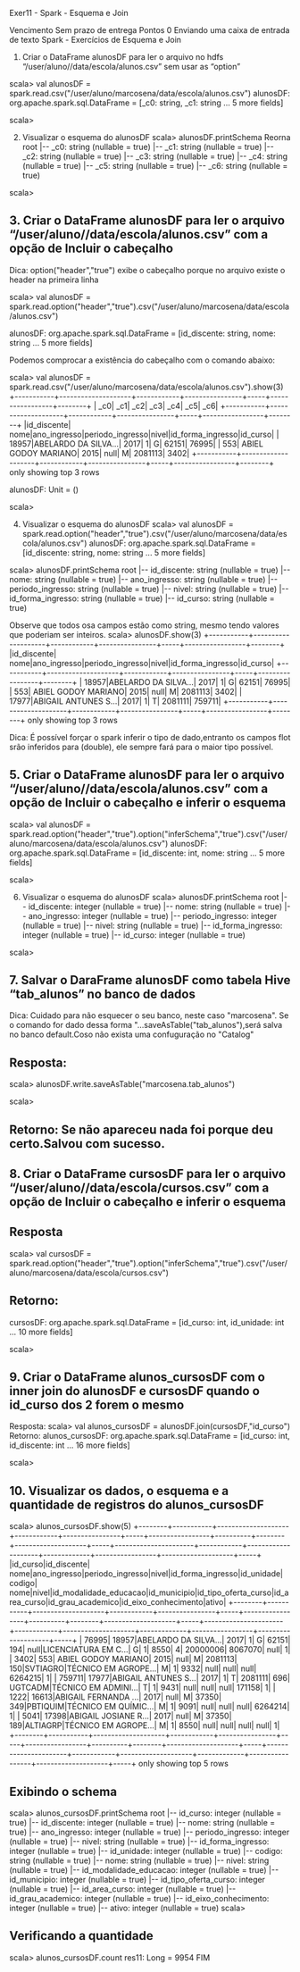 Exer11 - Spark - Esquema e Join

Vencimento Sem prazo de entrega Pontos 0 Enviando uma caixa de entrada de texto
Spark - Exercícios de Esquema e Join

1. Criar o DataFrame alunosDF para ler o arquivo no hdfs “/user/aluno/<nome>/data/escola/alunos.csv” sem usar as “option”

scala> val alunosDF = spark.read.csv("/user/aluno/marcosena/data/escola/alunos.csv")
alunosDF: org.apache.spark.sql.DataFrame = [_c0: string, _c1: string ... 5 more fields]

scala>


2. Visualizar o esquema do alunosDF
scala> alunosDF.printSchema
Reorna
root
 |-- _c0: string (nullable = true)
 |-- _c1: string (nullable = true)
 |-- _c2: string (nullable = true)
 |-- _c3: string (nullable = true)
 |-- _c4: string (nullable = true)
 |-- _c5: string (nullable = true)
 |-- _c6: string (nullable = true)


scala>

## 3. Criar o DataFrame alunosDF para ler o arquivo “/user/aluno/<nome>/data/escola/alunos.csv” com a opção de Incluir o cabeçalho
Dica: option("header","true") exibe o cabeçalho porque no arquivo existe o header na primeira linha

scala> val alunosDF = spark.read.option("header","true").csv("/user/aluno/marcosena/data/escola/alunos.csv")

alunosDF: org.apache.spark.sql.DataFrame = [id_discente: string, nome: string ... 5 more fields]

Podemos comprocar a existência do cabeçalho com o comando abaixo:

scala> val alunosDF = spark.read.csv("/user/aluno/marcosena/data/escola/alunos.csv").show(3)
+-----------+--------------------+------------+----------------+-----+-----------------+--------+
|        _c0|                 _c1|         _c2|             _c3|  _c4|              _c5|     _c6|
+-----------+--------------------+------------+----------------+-----+-----------------+--------+
|id_discente|                nome|ano_ingresso|periodo_ingresso|nivel|id_forma_ingresso|id_curso|
|      18957|ABELARDO DA SILVA...|        2017|               1|    G|            62151|   76995|
|        553| ABIEL GODOY MARIANO|        2015|            null|    M|          2081113|    3402|
+-----------+--------------------+------------+----------------+-----+-----------------+--------+
only showing top 3 rows

alunosDF: Unit = ()

scala>



4. Visualizar o esquema do alunosDF
scala> val alunosDF = spark.read.option("header","true").csv("/user/aluno/marcosena/data/escola/alunos.csv")
alunosDF: org.apache.spark.sql.DataFrame = [id_discente: string, nome: string ... 5 more fields]

scala> alunosDF.printSchema
root
 |-- id_discente: string (nullable = true)
 |-- nome: string (nullable = true)
 |-- ano_ingresso: string (nullable = true)
 |-- periodo_ingresso: string (nullable = true)
 |-- nivel: string (nullable = true)
 |-- id_forma_ingresso: string (nullable = true)
 |-- id_curso: string (nullable = true)

 Observe que todos osa campos estão como string, mesmo tendo valores que poderiam ser inteiros.
scala> alunosDF.show(3)
+-----------+--------------------+------------+----------------+-----+-----------------+--------+
|id_discente|                nome|ano_ingresso|periodo_ingresso|nivel|id_forma_ingresso|id_curso|
+-----------+--------------------+------------+----------------+-----+-----------------+--------+
|      18957|ABELARDO DA SILVA...|        2017|               1|    G|            62151|   76995|
|        553| ABIEL GODOY MARIANO|        2015|            null|    M|          2081113|    3402|
|      17977|ABIGAIL ANTUNES S...|        2017|               1|    T|          2081111|  759711|
+-----------+--------------------+------------+----------------+-----+-----------------+--------+
only showing top 3 rows

Dica: É possível forçar o spark inferir o tipo de dado,entranto os campos flot srão inferidos para (double), ele sempre fará para o maior tipo possível. 

## 5. Criar o DataFrame alunosDF para ler o arquivo “/user/aluno/<nome>/data/escola/alunos.csv” com a opção de Incluir o cabeçalho e inferir o esquema
scala> val alunosDF = spark.read.option("header","true").option("inferSchema","true").csv("/user/aluno/marcosena/data/escola/alunos.csv")
alunosDF: org.apache.spark.sql.DataFrame = [id_discente: int, nome: string ... 5 more fields]

scala>

6. Visualizar o esquema do alunosDF
scala> alunosDF.printSchema
root
 |-- id_discente: integer (nullable = true)
 |-- nome: string (nullable = true)
 |-- ano_ingresso: integer (nullable = true)
 |-- periodo_ingresso: integer (nullable = true)
 |-- nivel: string (nullable = true)
 |-- id_forma_ingresso: integer (nullable = true)
 |-- id_curso: integer (nullable = true)


scala>

## 7. Salvar o DaraFrame alunosDF como tabela Hive “tab_alunos” no banco de dados <nome>
Dica: Cuidado para não esquecer o seu banco, neste caso "marcosena".
Se o comando for dado dessa forma "...saveAsTable("tab_alunos"),será salva no banco default.Coso não exista uma confuguração no "Catalog"
   
## Resposta:   
scala> alunosDF.write.saveAsTable("marcosena.tab_alunos")

scala>
## Retorno: Se não apareceu nada foi porque deu certo.Salvou com sucesso.


## 8. Criar o DataFrame cursosDF para ler o arquivo “/user/aluno/<nome>/data/escola/cursos.csv” com a opção de Incluir o cabeçalho e inferir o esquema

## Resposta 
scala> val cursosDF = spark.read.option("header","true").option("inferSchema","true").csv("/user/aluno/marcosena/data/escola/cursos.csv")
## Retorno:
cursosDF: org.apache.spark.sql.DataFrame = [id_curso: int, id_unidade: int ... 10 more fields]

scala>


## 9. Criar o DataFrame alunos_cursosDF com o inner join do alunosDF e cursosDF quando o id_curso dos 2 forem o mesmo
Resposta:
scala> val alunos_cursosDF = alunosDF.join(cursosDF,"id_curso")
Retorno:
alunos_cursosDF: org.apache.spark.sql.DataFrame = [id_curso: int, id_discente: int ... 16 more fields]

scala>

## 10. Visualizar os dados, o esquema e a quantidade de registros do alunos_cursosDF

scala> alunos_cursosDF.show(5)
+--------+-----------+--------------------+------------+----------------+-----+-----------------+----------+--------+--------------------+-----+----------------------+------------+--------------------+-------------+-----------------+--------------------+-----+
|id_curso|id_discente|                nome|ano_ingresso|periodo_ingresso|nivel|id_forma_ingresso|id_unidade|  codigo|                nome|nivel|id_modalidade_educacao|id_municipio|id_tipo_oferta_curso|id_area_curso|id_grau_academico|id_eixo_conhecimento|ativo|
+--------+-----------+--------------------+------------+----------------+-----+-----------------+----------+--------+--------------------+-----+----------------------+------------+--------------------+-------------+-----------------+--------------------+-----+
|   76995|      18957|ABELARDO DA SILVA...|        2017|               1|    G|            62151|       194|    null|LICENCIATURA EM C...|    G|                     1|        8550|                   4|     20000006|          8067070|                null|    1|
|    3402|        553| ABIEL GODOY MARIANO|        2015|            null|    M|          2081113|       150|SVTIAGRO|TÉCNICO EM AGROPE...|    M|                     1|        9332|                null|         null|             null|             6264215|    1|
|  759711|      17977|ABIGAIL ANTUNES S...|        2017|               1|    T|          2081111|       696| UGTCADM|TÉCNICO EM ADMINI...|    T|                     1|        9431|                null|         null|             null|              171158|    1|
|    1222|      16613|ABIGAIL FERNANDA ...|        2017|            null|    M|            37350|       349|PBTIQUIM|TÉCNICO EM QUÍMIC...|    M|                     1|        9091|                null|         null|             null|             6264214|    1|
|    5041|      17398|ABIGAIL JOSIANE R...|        2017|            null|    M|            37350|       189|ALTIAGRP|TÉCNICO EM AGROPE...|    M|                     1|        8550|                null|         null|             null|                null|    1|
+--------+-----------+--------------------+------------+----------------+-----+-----------------+----------+--------+--------------------+-----+----------------------+------------+--------------------+-------------+-----------------+--------------------+-----+
only showing top 5 rows

## Exibindo o schema
scala> alunos_cursosDF.printSchema
root
 |-- id_curso: integer (nullable = true)
 |-- id_discente: integer (nullable = true)
 |-- nome: string (nullable = true)
 |-- ano_ingresso: integer (nullable = true)
 |-- periodo_ingresso: integer (nullable = true)
 |-- nivel: string (nullable = true)
 |-- id_forma_ingresso: integer (nullable = true)
 |-- id_unidade: integer (nullable = true)
 |-- codigo: string (nullable = true)
 |-- nome: string (nullable = true)
 |-- nivel: string (nullable = true)
 |-- id_modalidade_educacao: integer (nullable = true)
 |-- id_municipio: integer (nullable = true)
 |-- id_tipo_oferta_curso: integer (nullable = true)
 |-- id_area_curso: integer (nullable = true)
 |-- id_grau_academico: integer (nullable = true)
 |-- id_eixo_conhecimento: integer (nullable = true)
 |-- ativo: integer (nullable = true)
scala>
## Verificando a quantidade
scala> alunos_cursosDF.count
res11: Long = 9954
FIM
